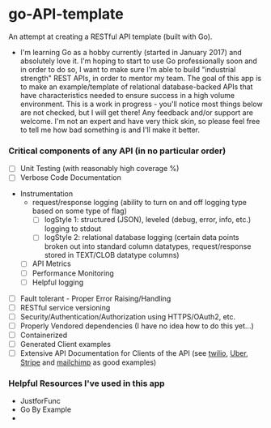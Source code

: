 # go-API-template
An attempt at creating a RESTful API template (built with Go).
- I'm learning Go as a hobby currently (started in January 2017) and absolutely love it.  I'm hoping to start to use Go professionally soon and in order to do so, I want to make sure I'm able to build "industrial strength" REST APIs, in order to mentor my team. The goal of this app is to make an example/template of relational database-backed APIs that have characteristics needed to ensure success in a high volume environment. This is a work in progress - you'll notice most things below are not checked, but I will get there!  Any feedback and/or support are welcome. I'm not an expert and have very thick skin, so please feel free to tell me how bad something is and I'll make it better.

### Critical components of any API (in no particular order)
- [ ] Unit Testing (with reasonably high coverage %)
- [ ] Verbose Code Documentation
- Instrumentation
    - request/response logging (ability to turn on and off logging type based on some type of flag)
        - [ ] logStyle 1: structured (JSON), leveled (debug, error, info, etc.) logging to stdout
        - [ ] logStyle 2: relational database logging (certain data points broken out into standard column datatypes, request/response stored in TEXT/CLOB datatype columns)
    - [ ] API Metrics
    - [ ] Performance Monitoring
    - [ ] Helpful logging
- [ ] Fault tolerant - Proper Error Raising/Handling
- [ ] RESTful service versioning
- [ ] Security/Authentication/Authorization using HTTPS/OAuth2, etc.
- [ ] Properly Vendored dependencies (I have no idea how to do this yet...)
- [ ] Containerized
- [ ] Generated Client examples
- [ ] Extensive API Documentation for Clients of the API (see [twilio](https://www.twilio.com/docs/api/rest), [Uber](https://developer.uber.com/docs/riders/ride-requests/tutorials/api/introduction), [Stripe](https://stripe.com/docs/api/go#intro) and [mailchimp](http://developer.mailchimp.com/documentation/mailchimp/) as good examples)

### Helpful Resources I've used in this app
- JustforFunc
- Go By Example
- 